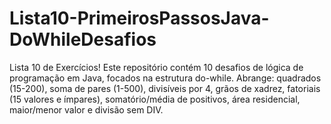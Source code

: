 # Lista10-PrimeirosPassosJava-DoWhileDesafios
Lista 10 de Exercícios! Este repositório contém 10 desafios de lógica de programação em Java, focados na estrutura do-while. Abrange: quadrados (15-200), soma de pares (1-500), divisíveis por 4, grãos de xadrez, fatoriais (15 valores e ímpares), somatório/média de positivos, área residencial, maior/menor valor e divisão sem DIV.
